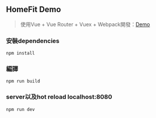 ## HomeFit Demo
> 使用Vue + Vue Router + Vuex + Webpack開發：[Demo](https://wei12345.github.io/homefit-demo/)

### 安裝dependencies
    npm install
### 編譯
    npm run build
### server以及hot reload localhost:8080
    npm run dev
